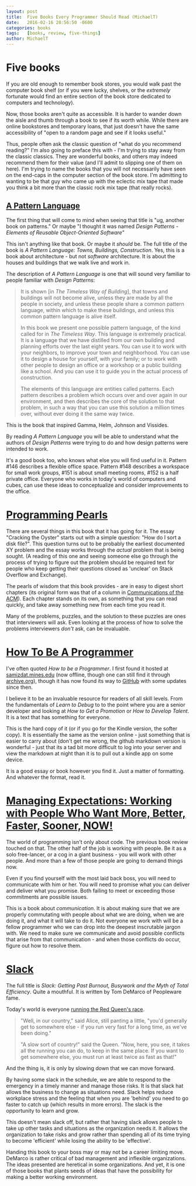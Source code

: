 ```yaml
---
layout: post
title:  Five Books Every Programmer Should Read (MichaelT)
date:   2016-02-16 20:56:50 -0600
categories: books
tags:	[books, review, five-things]
author:	MichaelT
---
```


# Five books

If you are old enough to remember book stores, you would walk past the
computer book shelf (or if you were lucky, shelves, or the *extremely*
fortunate would find an entire section of the book store dedicated to
computers and technology).

Now, those books aren't quite as accessible. It is harder to wander down
the aisle and thumb through a book to see if its worth while. While there
are online bookstores and temporary loans, that just doesn't have the
same accessibility of "open to a random page and see if it looks useful."

Thus, people often ask the classic question of "what do you recommend
reading?"  I'm also going to preface this with - I'm trying to stay away
from the classic classics. They are wonderful books, and others may
indeed recommend them for their value (and I'll admit to slipping one
of them on here).  I'm trying to name the books that you will not
necessarily have seen on the end-caps in the computer section of the
book store.  I'm admitting to wanting to be that guy who came up with the
eclectic mix tape that made you think a bit more than the classic
rock mix tape (that really rocks).

## [A Pattern Language](http://www.amazon.com/dp/0195019199/)

The first thing that will come to mind when seeing that title is "ug,
another book on patterns." Or maybe "I thought it was named *Design Patterns -
Elements of Reusable Object-Oriented Software*"

This isn't anything like that book. Or maybe it *should* be.  The full title
of the book is *A Pattern Language: Towns, Buildings, Construction*. Yes,
this is a book about architecture - but not *software* architecture. It is
about the houses and buildings that we walk live and work in.

The description of *A Pattern Language* is one that will sound very familiar
to people familiar with *Design Patterns*:

> It is shown [in *The Timeless Way of Building*], that towns and buildings
will not become alive, unless they are made by all the people in society,
and unless these people share a common pattern language, within which to
make these buildings, and unless this common pattern language is alive itself.
>
> In this book we present one possible pattern language, of the kind called
for in *The Timeless Way*.  This language is extremely practical. It is a
language that we have distilled from our own building and planning efforts
over the last eight years.  You can use it to work with your neighbors, to
improve your town and neighborhood.  You can use it to design a house for
yourself, with your family; or to work with other people to design an office
or a workshop or a public building like a school.  And you can use it to guide
you in the actual process of construction.
>
> The elements of this language are entities called patterns.  Each pattern
describes a problem which occurs over and over again in our environment, and
then describes the core of the solution to that problem, in such a way that
you can use this solution a million times over, without ever doing it the
same way twice.

This is the book that inspired Gamma, Helm, Johnson and Vissides.

By reading *A Pattern Language* you will be able to understand what the
authors of *Design Patterns* were trying to do and how design patterns
were intended to work.

It's a good book too, who knows what else you will find useful in it.
Pattern #146 describes a flexible office space.  Pattern #148 describes a
workspace for small work groups, #151 is about small meeting rooms, #152 is
a half private office.  Everyone who works in today's world of computers
and cubes, can use these ideas to conceptualize and consider improvements to
the office.

# [Programming Pearls](http://www.amazon.com/dp/0201657880/)

There are several things in this book that it has going for it.  The essay
"Cracking the Oyster" starts out with a simple question: "How do I sort
a disk file?". This question turns out to be probably the earliest documented
XY problem and the essay works through the *actual* problem that is being
sought. (A reading of this one and seeing someone else go through the process
of trying to figure out the problem should be required text for people who
keep getting their questions closed as 'unclear' on Stack Overflow
and Exchange).

The pearls of wisdom that this book provides - are in easy to digest short
chapters (its original form was that of a column in
[Communications of the ACM](http://www.bowdoin.edu/~ltoma/teaching/cs340/spring05/coursestuff/Bentley_BumperSticker.pdf)).
Each chapter stands on its own, as something that you can read quickly,
and take away something new from each time you read it.

Many of the problems, puzzles, and the solution to these puzzles are ones
that interviewers will ask.  Even looking at the process of how to solve the
problems interviewers *don't* ask, can be invaluable.

# [How To Be A Programmer](http://www.amazon.com/Robert-Reads-How-Be-Programmer/dp/1440439869/)

I've often quoted *How to be a Programmer*.  I first found it hosted at
[samizdat.mines.edu](http://samizdat.mines.edu/howto/HowToBeAProgrammer.html)
(now offline, though one can still find it through [archive.org](https://web.archive.org/web/20150906133633/http://samizdat.mines.edu/howto/HowToBeAProgrammer.html)),
though it has now found its way to [GitHub](https://github.com/braydie/HowToBeAProgrammer) with some updates since then.

I believe it to be an invaluable resource for readers of all skill levels.
From the fundamentals of *Learn to Debug* to to the point where you are
a senior developer and looking at *How to Get a Promotion* or
*How to Develop Talent*.  It is a text that has something for everyone.

This is the hard copy of it (or if you go for the Kindle version, the
softer copy).  It is essentially the same as the version online - just
something that is easier to carry about (don't get me wrong, the github
markdown version is wonderful - just that its a tad bit more difficult
to log into your server and view the markdown at night than it is
to pull out a kindle app on some device.

It is a good essay or book however you find it. Just a matter of
formatting.  And whatever the format, read it.

# [Managing Expectations: Working with People Who Want More, Better, Faster, Sooner, NOW!](http://www.amazon.com/gp/product/B00DY3KQJ0/)

The world of programming isn't only about code.  The previous book review
touched on that. The other half of the job is working with people.
Be it as a solo free-lancer, or a cog in a giant business - you will work
with other people.  And more than a few of those people are going to
demand things now.

Even if you find yourself with the most laid back boss, you will need
to communicate with him or her.  You will need to promise what you can
deliver and deliver what you promise.  Both failing to meet or exceeding
those commitments are possible issues.

This is a book about *communication*.  It is about making sure that we
are properly commutating with people about what we are doing, when we are
doing it, and what it will take to do it.  Not everyone we work with
will be a fellow programmer who we can drop into the deepest inscrutable
jargon with.  We need to make sure we communicate and avoid possible
conflicts that arise from that communication - and when those conflicts
do occur, figure out how to resolve them.

# [Slack](http://www.amazon.com/Slack-Getting-Burnout-Busywork-Efficiency/dp/0767907698/)

The full title is *Slack: Getting Past Burnout, Busywork and the
Myth of Total Efficiency*.  Quite a mouthful.  It is written by
Tom DeMarco of Peopleware fame.

Today's world is everyone [running the Red Queen's race](https://en.wikipedia.org/wiki/Red_Queen%27s_race).

> "Well, in our country," said Alice, still panting a little, "you'd
> generally get to somewhere else - if you run very fast for a long time,
> as we've been doing."
>
> "A slow sort of country!" said the Queen. "Now, here, you see, it takes all the running you can do, to keep in the same place. If you want to get somewhere else, you must run at least twice as fast as that!"

And the thing is, it is only by slowing down that we can move forward.

By having some slack in the schedule, we are able to respond to the
emergency in a timely manner and manage those risks.  It is that slack
hat allows the business to change as situations need.  Slack helps
reduce workplace stress and the feeling that when you are 'behind' you
need to go faster to catch up (which results in more errors).  The slack
is the opportunity to learn and grow.

This doesn't mean slack off, but rather that having slack allows people to
take up other tasks and situations as the organization needs it.  It allows
the organization to take risks and grow rather than spending all of its time
trying to become 'efficient' while losing the ability to be 'effective'.

Handing this book to your boss may or may not be a career limiting move.
DeMarco is rather critical of bad management and inflexible organizations.
The ideas presented are
heretical in some organizations. And yet, it is one of those books that
plants seeds of ideas that have the possibility for making a better working
environment.
